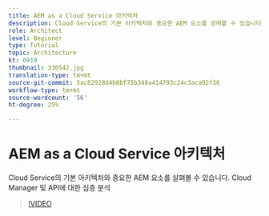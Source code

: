 ```yaml
---
title: AEM as a Cloud Service 아키텍처
description: Cloud Service의 기본 아키텍처와 중요한 AEM 요소를 살펴볼 수 있습니다. Cloud Manager 및 API에 대한 심층 분석
role: Architect
level: Beginner
type: Tutorial
topic: Architecture
kt: 6919
thumbnail: 330542.jpg
translation-type: tm+mt
source-git-commit: 5ac82928d4b0bf75b348a414793c24c3aca92f36
workflow-type: tm+mt
source-wordcount: '56'
ht-degree: 25%

---
```



# AEM as a Cloud Service 아키텍처

Cloud Service의 기본 아키텍처와 중요한 AEM 요소를 살펴볼 수 있습니다. Cloud Manager 및 API에 대한 심층 분석

>[!VIDEO](https://video.tv.adobe.com/v/330542/?quality=12&learn=on)